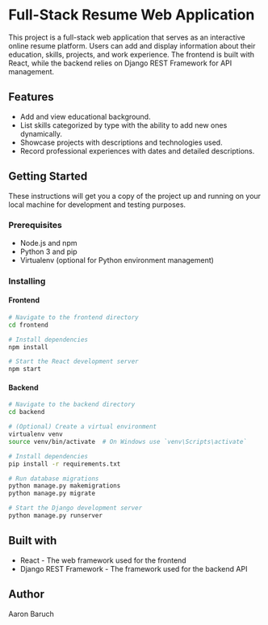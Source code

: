 # Full-Stack Resume Web Application

This project is a full-stack web application that serves as an interactive online resume platform. Users can add and display information about their education, skills, projects, and work experience. The frontend is built with React, while the backend relies on Django REST Framework for API management.

## Features

- Add and view educational background.
- List skills categorized by type with the ability to add new ones dynamically.
- Showcase projects with descriptions and technologies used.
- Record professional experiences with dates and detailed descriptions.

## Getting Started

These instructions will get you a copy of the project up and running on your local machine for development and testing purposes.

### Prerequisites

- Node.js and npm
- Python 3 and pip
- Virtualenv (optional for Python environment management)

### Installing

#### Frontend

```bash
# Navigate to the frontend directory
cd frontend

# Install dependencies
npm install

# Start the React development server
npm start

```

#### Backend

```bash
# Navigate to the backend directory
cd backend

# (Optional) Create a virtual environment
virtualenv venv
source venv/bin/activate  # On Windows use `venv\Scripts\activate`

# Install dependencies
pip install -r requirements.txt

# Run database migrations
python manage.py makemigrations
python manage.py migrate

# Start the Django development server
python manage.py runserver

```

## Built with

- React - The web framework used for the frontend
- Django REST Framework - The framework used for the backend API

## Author

Aaron Baruch
